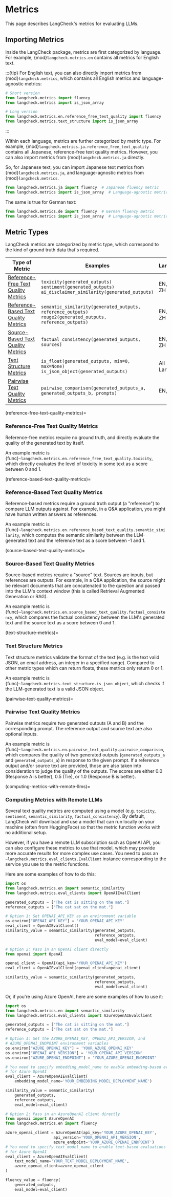 # Metrics

This page describes LangCheck's metrics for evaluating LLMs.

## Importing Metrics

Inside the LangCheck package, metrics are first categorized by language. For example, {mod}`langcheck.metrics.en` contains all metrics for English text.

:::{tip}
For English text, you can also directly import metrics from {mod}`langcheck.metrics`, which contains all English metrics and language-agnostic metrics:

```python
# Short version
from langcheck.metrics import fluency
from langcheck.metrics import is_json_array

# Long version
from langcheck.metrics.en.reference_free_text_quality import fluency
from langcheck.metrics.text_structure import is_json_array
```
:::

Within each language, metrics are further categorized by metric type. For example, {mod}`langcheck.metrics.ja.reference_free_text_quality` contains all Japanese, reference-free text quality metrics. However, you can also import metrics from {mod}`langcheck.metrics.ja` directly.

So, for Japanese text, you can import Japanese text metrics from {mod}`langcheck.metrics.ja`, and language-agnostic metrics from {mod}`langcheck.metrics`.

```python
from langcheck.metrics.ja import fluency  # Japanese fluency metric
from langcheck.metrics import is_json_array  # Language-agnostic metric
```

The same is true for German text:

```python
from langcheck.metrics.de import fluency  # German fluency metric
from langcheck.metrics import is_json_array  # Language-agnostic metric
```


## Metric Types

LangCheck metrics are categorized by metric type, which correspond to the kind of ground truth data that's required.

|                                Type of Metric                                 |                                                     Examples                                                     |   Languages    |
| ----------------------------------------------------------------------------- | ---------------------------------------------------------------------------------------------------------------- | -------------- |
| [Reference-Free Text Quality Metrics](#reference-free-text-quality-metrics)   | `toxicity(generated_outputs)`<br>`sentiment(generated_outputs)`<br>`ai_disclaimer_similarity(generated_outputs)` | EN, JA, DE, ZH |
| [Reference-Based Text Quality Metrics](#reference-based-text-quality-metrics) | `semantic_similarity(generated_outputs, reference_outputs)`<br>`rouge2(generated_outputs, reference_outputs)`    | EN, JA, DE, ZH |
| [Source-Based Text Quality Metrics](#source-based-text-quality-metrics)       | `factual_consistency(generated_outputs, sources)`                                                                | EN, JA, DE, ZH |
| [Text Structure Metrics](#text-structure-metrics)                             | `is_float(generated_outputs, min=0, max=None)`<br>`is_json_object(generated_outputs)`                            | All Languages  |
| [Pairwise Text Quality Metrics](#pairwise-text-quality-metrics)               | `pairwise_comparison(generated_outputs_a, generated_outputs_b, prompts)`                                         | EN, JA         |

(reference-free-text-quality-metrics)=
### Reference-Free Text Quality Metrics

Reference-free metrics require no ground truth, and directly evaluate the quality of the generated text by itself.

An example metric is {func}`~langcheck.metrics.en.reference_free_text_quality.toxicity`, which directly evaluates the level of toxicity in some text as a score between 0 and 1.

(reference-based-text-quality-metrics)=
### Reference-Based Text Quality Metrics

Reference-based metrics require a ground truth output (a "reference") to compare LLM outputs against. For example, in a Q&A application, you might have human written answers as references.

An example metric is {func}`~langcheck.metrics.en.reference_based_text_quality.semantic_similarity`, which computes the semantic similarity between the LLM-generated text and the reference text as a score between -1 and 1.

(source-based-text-quality-metrics)=
### Source-Based Text Quality Metrics

Source-based metrics require a "source" text. Sources are inputs, but references are outputs. For example, in a Q&A application, the source might be relevant documents that are concatenated to the question and passed into the LLM's context window (this is called Retrieval Augmented Generation or RAG).

An example metric is {func}`~langcheck.metrics.en.source_based_text_quality.factual_consistency`, which compares the factual consistency between the LLM's generated text and the source text as a score between 0 and 1.

(text-structure-metrics)=
### Text Structure Metrics

Text structure metrics validate the format of the text (e.g. is the text valid JSON, an email address, an integer in a specified range). Compared to other metric types which can return floats, these metrics only return 0 or 1.

An example metric is {func}`~langcheck.metrics.text_structure.is_json_object`, which checks if the LLM-generated text is a valid JSON object.

(pairwise-text-quality-metrics)=
### Pairwise Text Quality Metrics

Pairwise metrics require two generated outputs (A and B) and the corresponding prompt. The reference output and source text are also optional inputs.

An example metric is {func}`~langcheck.metrics.en.pairwise_text_quality.pairwise_comparison`, which compares the quality of two generated outputs (`generated_outputs_a` and `generated_outputs_a`) in response to the given prompt. If a reference output and/or source text are provided, those are also taken into consideration to judge the quality of the outputs. The scores are either 0.0 (Response A is better), 0.5 (Tie), or 1.0 (Response B is better).

(computing-metrics-with-remote-llms)=
### Computing Metrics with Remote LLMs

Several text quality metrics are computed using a model (e.g. `toxicity`, `sentiment`, `semantic_similarity`, `factual_consistency`). By default, LangCheck will download and use a model that can run locally on your machine (often from HuggingFace) so that the metric function works with no additional setup.

However, if you have a remote LLM subscription such as OpenAI API, you can also configure these metrics to use that model, which may provide more accurate
results for more complex use cases. You need to pass an `~langcheck.metrics.eval_clients.EvalClient` instance corresponding to the service you use to the
metric functions.

Here are some examples of how to do this:

```python
import os
from langcheck.metrics.en import semantic_similarity
from langcheck.metrics.eval_clients import OpenAIEvalClient

generated_outputs = ["The cat is sitting on the mat."]
reference_outputs = ["The cat sat on the mat."]

# Option 1: Set OPENAI_API_KEY as an environment variable
os.environ["OPENAI_API_KEY"] = 'YOUR_OPENAI_API_KEY'
eval_client = OpenAIEvalClient()
similarity_value = semantic_similarity(generated_outputs,
                                       reference_outputs,
                                       eval_model=eval_client)

# Option 2: Pass in an OpenAI client directly
from openai import OpenAI

openai_client = OpenAI(api_key='YOUR_OPENAI_API_KEY')
eval_client = OpenAIEvalClient(openai_client=openai_client)

similarity_value = semantic_similarity(generated_outputs,
                                       reference_outputs,
                                       eval_model=eval_client)
```

Or, if you're using Azure OpenAI, here are some examples of how to use it:

```python
import os
from langcheck.metrics.en import semantic_similarity
from langcheck.metrics.eval_clients import AzureOpenAIEvalClient

generated_outputs = ["The cat is sitting on the mat."]
reference_outputs = ["The cat sat on the mat."]

# Option 1: Set the AZURE_OPENAI_KEY, OPENAI_API_VERSION, and
# AZURE_OPENAI_ENDPOINT environment variables
os.environ["AZURE_OPENAI_KEY"] = 'YOUR_AZURE_OPENAI_KEY'
os.environ["OPENAI_API_VERSION"] = 'YOUR_OPENAI_API_VERSION'
os.environ["AZURE_OPENAI_ENDPOINT"] = 'YOUR_AZURE_OPENAI_ENDPOINT'

# You need to specify embedding_model_name to enable embedding-based evaluations
# for Azure OpenAI
eval_client = AzureOpenAIEvalClient(
    embedding_model_name='YOUR_EMBEDDING_MODEL_DEPLOYMENT_NAME')

similarity_value = semantic_similarity(
    generated_outputs,
    reference_outputs,
    eval_model=eval_client)

# Option 2: Pass in an AzureOpenAI client directly
from openai import AzureOpenAI
from langcheck.metrics.en import fluency

azure_openai_client = AzureOpenAI(api_key='YOUR_AZURE_OPENAI_KEY',
                     api_version='YOUR_OPENAI_API_VERSION',
                     azure_endpoint='YOUR_AZURE_OPENAI_ENDPOINT')
# You need to specify text_model_name to enable text-based evaluations
# for Azure OpenAI
eval_client = AzureOpenAIEvalClient(
    text_model_name='YOUR_TEXT_MODEL_DEPLOYMENT_NAME',
    azure_openai_client=azure_openai_cilent
)

fluency_value = fluency(
    generated_outputs,
    eval_model=eval_client)
```